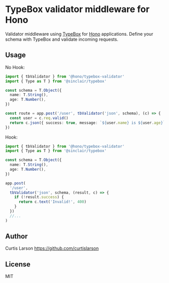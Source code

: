 # TypeBox validator middleware for Hono

Validator middleware using [TypeBox](https://github.com/sinclairzx81/typebox) for [Hono](https://honojs.dev) applications.
Define your schema with TypeBox and validate incoming requests.

## Usage

No Hook:

```ts
import { tbValidator } from '@hono/typebox-validator'
import { Type as T } from '@sinclair/typebox'

const schema = T.Object({
  name: T.String(),
  age: T.Number(),
})

const route = app.post('/user', tbValidator('json', schema), (c) => {
  const user = c.req.valid()
  return c.json({ success: true, message: `${user.name} is ${user.age}` })
})
```

Hook:

```ts
import { tbValidator } from '@hono/typebox-validator'
import { Type as T } from '@sinclair/typebox'

const schema = T.Object({
  name: T.String(),
  age: T.Number(),
})

app.post(
  '/user',
  tbValidator('json', schema, (result, c) => {
    if (!result.success) {
      return c.text('Invalid!', 400)
    }
  })
  //...
)
```

## Author

Curtis Larson <https://github.com/curtislarson>

## License

MIT
